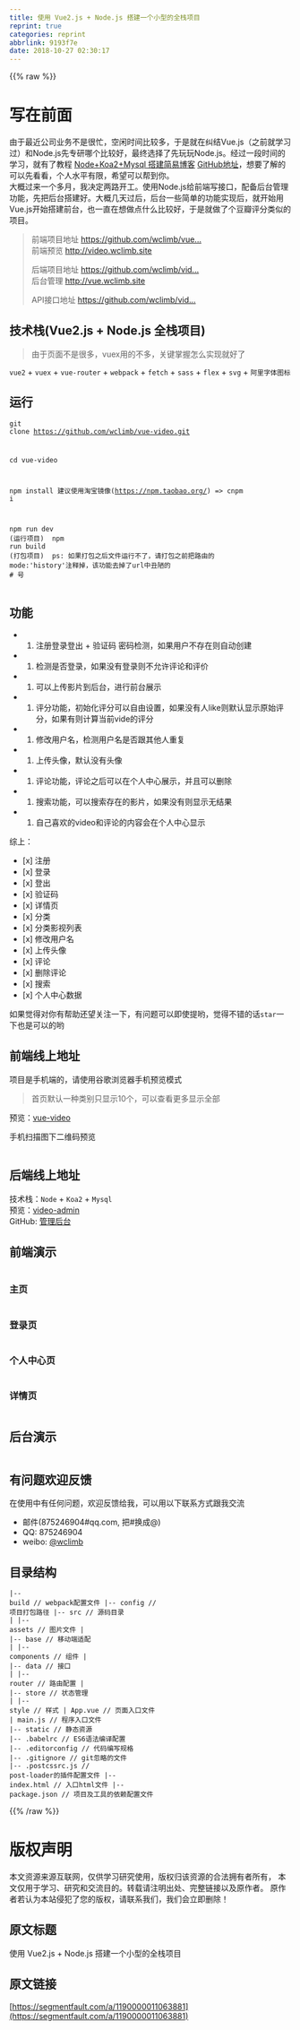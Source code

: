 ```yaml
---
title: 使用 Vue2.js + Node.js 搭建一个小型的全栈项目
reprint: true
categories: reprint
abbrlink: 9193f7e
date: 2018-10-27 02:30:17
---
```


{{% raw %}}
<h1 id="articleHeader0">&#x5199;&#x5728;&#x524D;&#x9762;</h1><p>&#x7531;&#x4E8E;&#x6700;&#x8FD1;&#x516C;&#x53F8;&#x4E1A;&#x52A1;&#x4E0D;&#x662F;&#x5F88;&#x5FD9;&#xFF0C;&#x7A7A;&#x95F2;&#x65F6;&#x95F4;&#x6BD4;&#x8F83;&#x591A;&#xFF0C;&#x4E8E;&#x662F;&#x5C31;&#x5728;&#x7EA0;&#x7ED3;Vue.js&#xFF08;&#x4E4B;&#x524D;&#x5C31;&#x5B66;&#x4E60;&#x8FC7;&#xFF09;&#x548C;Node.js&#x5148;&#x4E13;&#x7814;&#x54EA;&#x4E2A;&#x6BD4;&#x8F83;&#x597D;&#xFF0C;&#x6700;&#x7EC8;&#x9009;&#x62E9;&#x4E86;&#x5148;&#x73A9;&#x73A9;Node.js&#x3002;&#x7ECF;&#x8FC7;&#x4E00;&#x6BB5;&#x65F6;&#x95F4;&#x7684;&#x5B66;&#x4E60;&#xFF0C;&#x5C31;&#x6709;&#x4E86;&#x6559;&#x7A0B; <a href="http://www.wclimb.site/2017/07/12/Node-Koa2-Mysql-%E6%90%AD%E5%BB%BA%E7%AE%80%E6%98%93%E5%8D%9A%E5%AE%A2/" rel="nofollow noreferrer" target="_blank">Node+Koa2+Mysql &#x642D;&#x5EFA;&#x7B80;&#x6613;&#x535A;&#x5BA2;</a> <a href="https://github.com/wclimb/Koa2-blog" rel="nofollow noreferrer" target="_blank">GitHub&#x5730;&#x5740;</a>&#xFF0C;&#x60F3;&#x8981;&#x4E86;&#x89E3;&#x7684;&#x53EF;&#x4EE5;&#x5148;&#x770B;&#x770B;&#xFF0C;&#x4E2A;&#x4EBA;&#x6C34;&#x5E73;&#x6709;&#x9650;&#xFF0C;&#x5E0C;&#x671B;&#x53EF;&#x4EE5;&#x5E2E;&#x5230;&#x4F60;&#x3002;<br>&#x5927;&#x6982;&#x8FC7;&#x6765;&#x4E00;&#x4E2A;&#x591A;&#x6708;&#xFF0C;&#x6211;&#x51B3;&#x5B9A;&#x4E24;&#x8DEF;&#x5F00;&#x5DE5;&#x3002;&#x4F7F;&#x7528;Node.js&#x7ED9;&#x524D;&#x7AEF;&#x5199;&#x63A5;&#x53E3;&#xFF0C;&#x914D;&#x5907;&#x540E;&#x53F0;&#x7BA1;&#x7406;&#x529F;&#x80FD;&#xFF0C;&#x5148;&#x628A;&#x540E;&#x53F0;&#x642D;&#x5EFA;&#x597D;&#x3002;&#x5927;&#x6982;&#x51E0;&#x5929;&#x8FC7;&#x540E;&#xFF0C;&#x540E;&#x53F0;&#x4E00;&#x4E9B;&#x7B80;&#x5355;&#x7684;&#x529F;&#x80FD;&#x5B9E;&#x73B0;&#x540E;&#xFF0C;&#x5C31;&#x5F00;&#x59CB;&#x7528;Vue.js&#x5F00;&#x59CB;&#x642D;&#x5EFA;&#x524D;&#x53F0;&#xFF0C;&#x4E5F;&#x4E00;&#x76F4;&#x5728;&#x60F3;&#x505A;&#x70B9;&#x4EC0;&#x4E48;&#x6BD4;&#x8F83;&#x597D;&#xFF0C;&#x4E8E;&#x662F;&#x5C31;&#x505A;&#x4E86;&#x4E2A;&#x8C46;&#x74E3;&#x8BC4;&#x5206;&#x7C7B;&#x4F3C;&#x7684;&#x9879;&#x76EE;&#x3002;</p><blockquote>&#x524D;&#x7AEF;&#x9879;&#x76EE;&#x5730;&#x5740; <a href="https://github.com/wclimb/vue-video" rel="nofollow noreferrer" target="_blank">https://github.com/wclimb/vue...</a><br>&#x524D;&#x7AEF;&#x9884;&#x89C8; <a href="http://video.wclimb.site" rel="nofollow noreferrer" target="_blank">http://video.wclimb.site</a><p>&#x540E;&#x7AEF;&#x9879;&#x76EE;&#x5730;&#x5740; <a href="https://github.com/wclimb/video-admin" rel="nofollow noreferrer" target="_blank">https://github.com/wclimb/vid...</a><br>&#x540E;&#x53F0;&#x7BA1;&#x7406; <a href="http://vue.wclimb.site" rel="nofollow noreferrer" target="_blank">http://vue.wclimb.site</a></p><p>API&#x63A5;&#x53E3;&#x5730;&#x5740; <a href="https://github.com/wclimb/video-admin/blob/master/API.md" rel="nofollow noreferrer" target="_blank">https://github.com/wclimb/vid...</a></p></blockquote><h2 id="articleHeader1">&#x6280;&#x672F;&#x6808;(Vue2.js + Node.js &#x5168;&#x6808;&#x9879;&#x76EE;)</h2><blockquote>&#x7531;&#x4E8E;&#x9875;&#x9762;&#x4E0D;&#x662F;&#x5F88;&#x591A;&#xFF0C;vuex&#x7528;&#x7684;&#x4E0D;&#x591A;&#xFF0C;&#x5173;&#x952E;&#x638C;&#x63E1;&#x600E;&#x4E48;&#x5B9E;&#x73B0;&#x5C31;&#x597D;&#x4E86;</blockquote><p><code>vue2</code> + <code>vuex</code> + <code>vue-router</code> + <code>webpack</code> + <code>fetch</code> + <code>sass</code> + <code>flex</code> + <code>svg</code> + <code>&#x963F;&#x91CC;&#x5B57;&#x4F53;&#x56FE;&#x6807;</code></p><h2 id="articleHeader2">&#x8FD0;&#x884C;</h2><div class="widget-codetool" style="display:none"><div class="widget-codetool--inner"><span class="selectCode code-tool" data-toggle="tooltip" data-placement="top" title="" data-original-title="&#x5168;&#x9009;"></span> <span type="button" class="copyCode code-tool" data-toggle="tooltip" data-placement="top" data-clipboard-text="git clone https://github.com/wclimb/vue-video.git

cd vue-video

npm install  &#x5EFA;&#x8BAE;&#x4F7F;&#x7528;&#x6DD8;&#x5B9D;&#x955C;&#x50CF;(https://npm.taobao.org/) =&gt;  cnpm i

npm run dev (&#x8FD0;&#x884C;&#x9879;&#x76EE;)

npm run build (&#x6253;&#x5305;&#x9879;&#x76EE;)

ps: &#x5982;&#x679C;&#x6253;&#x5305;&#x4E4B;&#x540E;&#x6587;&#x4EF6;&#x8FD0;&#x884C;&#x4E0D;&#x4E86;&#xFF0C;&#x8BF7;&#x6253;&#x5305;&#x4E4B;&#x524D;&#x628A;&#x8DEF;&#x7531;&#x7684; mode:&apos;history&apos;&#x6CE8;&#x91CA;&#x6389;&#xFF0C;&#x8BE5;&#x529F;&#x80FD;&#x53BB;&#x6389;&#x4E86;url&#x4E2D;&#x4E11;&#x964B;&#x7684; # &#x53F7;
" title="" data-original-title="&#x590D;&#x5236;"></span> <span type="button" class="saveToNote code-tool" data-toggle="tooltip" data-placement="top" title="" data-original-title="&#x653E;&#x8FDB;&#x7B14;&#x8BB0;"></span></div></div><pre class="hljs dockerfile"><code>git clone https://github.com/wclimb/vue-video.git

cd vue-video

npm install  &#x5EFA;&#x8BAE;&#x4F7F;&#x7528;&#x6DD8;&#x5B9D;&#x955C;&#x50CF;(https://npm.taobao.org/) =&gt;  cnpm i

npm <span class="hljs-keyword">run</span><span class="bash"> dev (&#x8FD0;&#x884C;&#x9879;&#x76EE;)
</span>
npm <span class="hljs-keyword">run</span><span class="bash"> build (&#x6253;&#x5305;&#x9879;&#x76EE;)
</span>
ps: &#x5982;&#x679C;&#x6253;&#x5305;&#x4E4B;&#x540E;&#x6587;&#x4EF6;&#x8FD0;&#x884C;&#x4E0D;&#x4E86;&#xFF0C;&#x8BF7;&#x6253;&#x5305;&#x4E4B;&#x524D;&#x628A;&#x8DEF;&#x7531;&#x7684; mode:<span class="hljs-string">&apos;history&apos;</span>&#x6CE8;&#x91CA;&#x6389;&#xFF0C;&#x8BE5;&#x529F;&#x80FD;&#x53BB;&#x6389;&#x4E86;url&#x4E2D;&#x4E11;&#x964B;&#x7684; <span class="hljs-comment"># &#x53F7;</span>
</code></pre><h2 id="articleHeader3">&#x529F;&#x80FD;</h2><ul><li><ol><li>&#x6CE8;&#x518C;&#x767B;&#x5F55;&#x767B;&#x51FA; + &#x9A8C;&#x8BC1;&#x7801; &#x5BC6;&#x7801;&#x68C0;&#x6D4B;&#xFF0C;&#x5982;&#x679C;&#x7528;&#x6237;&#x4E0D;&#x5B58;&#x5728;&#x5219;&#x81EA;&#x52A8;&#x521B;&#x5EFA;</li></ol></li><li><ol><li>&#x68C0;&#x6D4B;&#x662F;&#x5426;&#x767B;&#x5F55;&#xFF0C;&#x5982;&#x679C;&#x6CA1;&#x6709;&#x767B;&#x5F55;&#x5219;&#x4E0D;&#x5141;&#x8BB8;&#x8BC4;&#x8BBA;&#x548C;&#x8BC4;&#x4EF7;</li></ol></li><li><ol><li>&#x53EF;&#x4EE5;&#x4E0A;&#x4F20;&#x5F71;&#x7247;&#x5230;&#x540E;&#x53F0;&#xFF0C;&#x8FDB;&#x884C;&#x524D;&#x53F0;&#x5C55;&#x793A;</li></ol></li><li><ol><li>&#x8BC4;&#x5206;&#x529F;&#x80FD;&#xFF0C;&#x521D;&#x59CB;&#x5316;&#x8BC4;&#x5206;&#x53EF;&#x4EE5;&#x81EA;&#x7531;&#x8BBE;&#x7F6E;&#xFF0C;&#x5982;&#x679C;&#x6CA1;&#x6709;&#x4EBA;like&#x5219;&#x9ED8;&#x8BA4;&#x663E;&#x793A;&#x539F;&#x59CB;&#x8BC4;&#x5206;&#xFF0C;&#x5982;&#x679C;&#x6709;&#x5219;&#x8BA1;&#x7B97;&#x5F53;&#x524D;vide&#x7684;&#x8BC4;&#x5206;</li></ol></li><li><ol><li>&#x4FEE;&#x6539;&#x7528;&#x6237;&#x540D;&#xFF0C;&#x68C0;&#x6D4B;&#x7528;&#x6237;&#x540D;&#x662F;&#x5426;&#x8DDF;&#x5176;&#x4ED6;&#x4EBA;&#x91CD;&#x590D;</li></ol></li><li><ol><li>&#x4E0A;&#x4F20;&#x5934;&#x50CF;&#xFF0C;&#x9ED8;&#x8BA4;&#x6CA1;&#x6709;&#x5934;&#x50CF;</li></ol></li><li><ol><li>&#x8BC4;&#x8BBA;&#x529F;&#x80FD;&#xFF0C;&#x8BC4;&#x8BBA;&#x4E4B;&#x540E;&#x53EF;&#x4EE5;&#x5728;&#x4E2A;&#x4EBA;&#x4E2D;&#x5FC3;&#x5C55;&#x793A;&#xFF0C;&#x5E76;&#x4E14;&#x53EF;&#x4EE5;&#x5220;&#x9664;</li></ol></li><li><ol><li>&#x641C;&#x7D22;&#x529F;&#x80FD;&#xFF0C;&#x53EF;&#x4EE5;&#x641C;&#x7D22;&#x5B58;&#x5728;&#x7684;&#x5F71;&#x7247;&#xFF0C;&#x5982;&#x679C;&#x6CA1;&#x6709;&#x5219;&#x663E;&#x793A;&#x65E0;&#x7ED3;&#x679C;</li></ol></li><li><ol><li>&#x81EA;&#x5DF1;&#x559C;&#x6B22;&#x7684;video&#x548C;&#x8BC4;&#x8BBA;&#x7684;&#x5185;&#x5BB9;&#x4F1A;&#x5728;&#x4E2A;&#x4EBA;&#x4E2D;&#x5FC3;&#x663E;&#x793A;</li></ol></li></ul><p>&#x7EFC;&#x4E0A;&#xFF1A;</p><ul><li>[x] &#x6CE8;&#x518C;</li><li>[x] &#x767B;&#x5F55;</li><li>[x] &#x767B;&#x51FA;</li><li>[x] &#x9A8C;&#x8BC1;&#x7801;</li><li>[x] &#x8BE6;&#x60C5;&#x9875;</li><li>[x] &#x5206;&#x7C7B;</li><li>[x] &#x5206;&#x7C7B;&#x5F71;&#x89C6;&#x5217;&#x8868;</li><li>[x] &#x4FEE;&#x6539;&#x7528;&#x6237;&#x540D;</li><li>[x] &#x4E0A;&#x4F20;&#x5934;&#x50CF;</li><li>[x] &#x8BC4;&#x8BBA;</li><li>[x] &#x5220;&#x9664;&#x8BC4;&#x8BBA;</li><li>[x] &#x641C;&#x7D22;</li><li>[x] &#x4E2A;&#x4EBA;&#x4E2D;&#x5FC3;&#x6570;&#x636E;</li></ul><p>&#x5982;&#x679C;&#x89C9;&#x5F97;&#x5BF9;&#x4F60;&#x6709;&#x5E2E;&#x52A9;&#x8FD8;&#x671B;&#x5173;&#x6CE8;&#x4E00;&#x4E0B;&#xFF0C;&#x6709;&#x95EE;&#x9898;&#x53EF;&#x4EE5;&#x5373;&#x4F7F;&#x63D0;&#x54DF;&#xFF0C;&#x89C9;&#x5F97;&#x4E0D;&#x9519;&#x7684;&#x8BDD;<code>star</code>&#x4E00;&#x4E0B;&#x4E5F;&#x662F;&#x53EF;&#x4EE5;&#x7684;&#x54DF;</p><h2 id="articleHeader4">&#x524D;&#x7AEF;&#x7EBF;&#x4E0A;&#x5730;&#x5740;</h2><p>&#x9879;&#x76EE;&#x662F;&#x624B;&#x673A;&#x7AEF;&#x7684;&#xFF0C;&#x8BF7;&#x4F7F;&#x7528;&#x8C37;&#x6B4C;&#x6D4F;&#x89C8;&#x5668;&#x624B;&#x673A;&#x9884;&#x89C8;&#x6A21;&#x5F0F;</p><blockquote>&#x9996;&#x9875;&#x9ED8;&#x8BA4;&#x4E00;&#x79CD;&#x7C7B;&#x522B;&#x53EA;&#x663E;&#x793A;10&#x4E2A;&#xFF0C;&#x53EF;&#x4EE5;&#x67E5;&#x770B;&#x66F4;&#x591A;&#x663E;&#x793A;&#x5168;&#x90E8;</blockquote><p>&#x9884;&#x89C8;&#xFF1A;<a href="http://video.wclimb.site" rel="nofollow noreferrer" target="_blank">vue-video</a></p><p>&#x624B;&#x673A;&#x626B;&#x63CF;&#x56FE;&#x4E0B;&#x4E8C;&#x7EF4;&#x7801;&#x9884;&#x89C8;</p><p><span class="img-wrap"><img data-src="/img/remote/1460000015137898?w=300&amp;h=300" src="https://static.alili.tech/img/remote/1460000015137898?w=300&amp;h=300" alt="" title="" style="cursor:pointer"></span></p><h2 id="articleHeader5">&#x540E;&#x7AEF;&#x7EBF;&#x4E0A;&#x5730;&#x5740;</h2><p>&#x6280;&#x672F;&#x6808;&#xFF1A;<code>Node</code> + <code>Koa2</code> + <code>Mysql</code><br>&#x9884;&#x89C8;&#xFF1A;<a href="http://vue.wclimb.site" rel="nofollow noreferrer" target="_blank">video-admin</a><br>GitHub: <a href="https://github.com/wclimb/video-admin" rel="nofollow noreferrer" target="_blank">&#x7BA1;&#x7406;&#x540E;&#x53F0;</a></p><h2 id="articleHeader6">&#x524D;&#x7AEF;&#x6F14;&#x793A;</h2><p><span class="img-wrap"><img data-src="/img/remote/1460000015137899" src="https://static.alili.tech/img/remote/1460000015137899" alt="" title="" style="cursor:pointer"></span></p><h3 id="articleHeader7">&#x4E3B;&#x9875;</h3><p><span class="img-wrap"><img data-src="/img/remote/1460000015137900?w=376&amp;h=666" src="https://static.alili.tech/img/remote/1460000015137900?w=376&amp;h=666" alt="" title="" style="cursor:pointer;display:inline"></span><span class="img-wrap"><img data-src="/img/remote/1460000015137901?w=374&amp;h=667" src="https://static.alili.tech/img/remote/1460000015137901?w=374&amp;h=667" alt="" title="" style="cursor:pointer;display:inline"></span></p><h3 id="articleHeader8">&#x767B;&#x5F55;&#x9875;</h3><p><span class="img-wrap"><img data-src="/img/remote/1460000015137902" src="https://static.alili.tech/img/remote/1460000015137902" alt="" title="" style="cursor:pointer"></span></p><h3 id="articleHeader9">&#x4E2A;&#x4EBA;&#x4E2D;&#x5FC3;&#x9875;</h3><p><span class="img-wrap"><img data-src="/img/remote/1460000015137903?w=373&amp;h=664" src="https://static.alili.tech/img/remote/1460000015137903?w=373&amp;h=664" alt="" title="" style="cursor:pointer;display:inline"></span><span class="img-wrap"><img data-src="/img/remote/1460000015137904?w=372&amp;h=667" src="https://static.alili.tech/img/remote/1460000015137904?w=372&amp;h=667" alt="" title="" style="cursor:pointer;display:inline"></span></p><h3 id="articleHeader10">&#x8BE6;&#x60C5;&#x9875;</h3><p><span class="img-wrap"><img data-src="/img/remote/1460000015137905?w=375&amp;h=668" src="https://static.alili.tech/img/remote/1460000015137905?w=375&amp;h=668" alt="" title="" style="cursor:pointer;display:inline"></span></p><h2 id="articleHeader11">&#x540E;&#x53F0;&#x6F14;&#x793A;</h2><p><span class="img-wrap"><img data-src="/img/remote/1460000015137906" src="https://static.alili.tech/img/remote/1460000015137906" alt="" title="" style="cursor:pointer"></span></p><h2 id="articleHeader12">&#x6709;&#x95EE;&#x9898;&#x6B22;&#x8FCE;&#x53CD;&#x9988;</h2><p>&#x5728;&#x4F7F;&#x7528;&#x4E2D;&#x6709;&#x4EFB;&#x4F55;&#x95EE;&#x9898;&#xFF0C;&#x6B22;&#x8FCE;&#x53CD;&#x9988;&#x7ED9;&#x6211;&#xFF0C;&#x53EF;&#x4EE5;&#x7528;&#x4EE5;&#x4E0B;&#x8054;&#x7CFB;&#x65B9;&#x5F0F;&#x8DDF;&#x6211;&#x4EA4;&#x6D41;</p><ul><li>&#x90AE;&#x4EF6;(875246904#qq.com, &#x628A;#&#x6362;&#x6210;@)</li><li>QQ: 875246904</li><li>weibo: <a href="http://weibo.com/u/3966368179" rel="nofollow noreferrer" target="_blank">@wclimb</a></li></ul><h2 id="articleHeader13">&#x76EE;&#x5F55;&#x7ED3;&#x6784;</h2><div class="widget-codetool" style="display:none"><div class="widget-codetool--inner"><span class="selectCode code-tool" data-toggle="tooltip" data-placement="top" title="" data-original-title="&#x5168;&#x9009;"></span> <span type="button" class="copyCode code-tool" data-toggle="tooltip" data-placement="top" data-clipboard-text="|-- build                            // webpack&#x914D;&#x7F6E;&#x6587;&#x4EF6;
|-- config                           // &#x9879;&#x76EE;&#x6253;&#x5305;&#x8DEF;&#x5F84;
|-- src                              // &#x6E90;&#x7801;&#x76EE;&#x5F55;
|   |-- assets                       // &#x56FE;&#x7247;&#x6587;&#x4EF6;
|   |-- base                            // &#x79FB;&#x52A8;&#x7AEF;&#x9002;&#x914D;
|   |-- components                   // &#x7EC4;&#x4EF6;
|   |-- data                         // &#x63A5;&#x53E3;
|   |-- router                         // &#x8DEF;&#x7531;&#x914D;&#x7F6E;
|   |-- store                        // &#x72B6;&#x6001;&#x7BA1;&#x7406;
|   |-- style                        // &#x6837;&#x5F0F;
|        App.vue                      // &#x9875;&#x9762;&#x5165;&#x53E3;&#x6587;&#x4EF6;
|        main.js                      // &#x7A0B;&#x5E8F;&#x5165;&#x53E3;&#x6587;&#x4EF6;
|-- static                           // &#x9759;&#x6001;&#x8D44;&#x6E90;
|-- .babelrc                         // ES6&#x8BED;&#x6CD5;&#x7F16;&#x8BD1;&#x914D;&#x7F6E;
|-- .editorconfig                    // &#x4EE3;&#x7801;&#x7F16;&#x5199;&#x89C4;&#x683C;
|-- .gitignore                       // git&#x5FFD;&#x7565;&#x7684;&#x6587;&#x4EF6;
|-- .postcssrc.js                    // post-loader&#x7684;&#x63D2;&#x4EF6;&#x914D;&#x7F6E;&#x6587;&#x4EF6;
|-- index.html                       // &#x5165;&#x53E3;html&#x6587;&#x4EF6;
|-- package.json                     // &#x9879;&#x76EE;&#x53CA;&#x5DE5;&#x5177;&#x7684;&#x4F9D;&#x8D56;&#x914D;&#x7F6E;&#x6587;&#x4EF6;
" title="" data-original-title="&#x590D;&#x5236;"></span> <span type="button" class="saveToNote code-tool" data-toggle="tooltip" data-placement="top" title="" data-original-title="&#x653E;&#x8FDB;&#x7B14;&#x8BB0;"></span></div></div><pre class="hljs gherkin"><code>|<span class="hljs-string">-- build                            // webpack&#x914D;&#x7F6E;&#x6587;&#x4EF6;
</span>|<span class="hljs-string">-- config                           // &#x9879;&#x76EE;&#x6253;&#x5305;&#x8DEF;&#x5F84;
</span>|<span class="hljs-string">-- src                              // &#x6E90;&#x7801;&#x76EE;&#x5F55;
</span>|<span class="hljs-string">   </span>|<span class="hljs-string">-- assets                       // &#x56FE;&#x7247;&#x6587;&#x4EF6;
</span>|<span class="hljs-string">   </span>|<span class="hljs-string">-- base                            // &#x79FB;&#x52A8;&#x7AEF;&#x9002;&#x914D;
</span>|<span class="hljs-string">   </span>|<span class="hljs-string">-- components                   // &#x7EC4;&#x4EF6;
</span>|<span class="hljs-string">   </span>|<span class="hljs-string">-- data                         // &#x63A5;&#x53E3;
</span>|<span class="hljs-string">   </span>|<span class="hljs-string">-- router                         // &#x8DEF;&#x7531;&#x914D;&#x7F6E;
</span>|<span class="hljs-string">   </span>|<span class="hljs-string">-- store                        // &#x72B6;&#x6001;&#x7BA1;&#x7406;
</span>|<span class="hljs-string">   </span>|<span class="hljs-string">-- style                        // &#x6837;&#x5F0F;
</span>|<span class="hljs-string">        App.vue                      // &#x9875;&#x9762;&#x5165;&#x53E3;&#x6587;&#x4EF6;
</span>|<span class="hljs-string">        main.js                      // &#x7A0B;&#x5E8F;&#x5165;&#x53E3;&#x6587;&#x4EF6;
</span>|<span class="hljs-string">-- static                           // &#x9759;&#x6001;&#x8D44;&#x6E90;
</span>|<span class="hljs-string">-- .babelrc                         // ES6&#x8BED;&#x6CD5;&#x7F16;&#x8BD1;&#x914D;&#x7F6E;
</span>|<span class="hljs-string">-- .editorconfig                    // &#x4EE3;&#x7801;&#x7F16;&#x5199;&#x89C4;&#x683C;
</span>|<span class="hljs-string">-- .gitignore                       // git&#x5FFD;&#x7565;&#x7684;&#x6587;&#x4EF6;
</span>|<span class="hljs-string">-- .postcssrc.js                    // post-loader&#x7684;&#x63D2;&#x4EF6;&#x914D;&#x7F6E;&#x6587;&#x4EF6;
</span>|<span class="hljs-string">-- index.html                       // &#x5165;&#x53E3;html&#x6587;&#x4EF6;
</span>|<span class="hljs-string">-- package.json                     // &#x9879;&#x76EE;&#x53CA;&#x5DE5;&#x5177;&#x7684;&#x4F9D;&#x8D56;&#x914D;&#x7F6E;&#x6587;&#x4EF6;
</span></code></pre>
{{% /raw %}}

# 版权声明
本文资源来源互联网，仅供学习研究使用，版权归该资源的合法拥有者所有，
本文仅用于学习、研究和交流目的。转载请注明出处、完整链接以及原作者。
原作者若认为本站侵犯了您的版权，请联系我们，我们会立即删除！

## 原文标题
使用 Vue2.js + Node.js 搭建一个小型的全栈项目

## 原文链接
[https://segmentfault.com/a/1190000011063881](https://segmentfault.com/a/1190000011063881)

